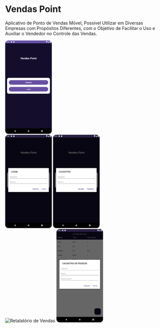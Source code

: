 # Vendas Point
<p>
Aplicativo de Ponto de Vendas Móvel, Possível Utilizar em Diversas Empresas com Propósitos Diferentes, com o Objetivo de Facilitar o Uso e Auxiliar o Vendedor no Controle das Vendas.
</p>
<img src="Tela Inicial.png" alt="Tela Inicial" width="150" height="300">
<div>
<img src="Tela de Login.png" alt="Tela de Login" width="150" height="300">  <img src="Tela de Cadastro.png" alt="Tela de Cadastro" width="150" height="300">
</div>
<div>
<img src="Retalatório de Vendas.png" alt="Retalatório de Vendas" width="150" height="300"> <img src="Cadastro de Pedidos.png" alt="Cadastro de Pedidos" width="150" height="300">   
</div>

